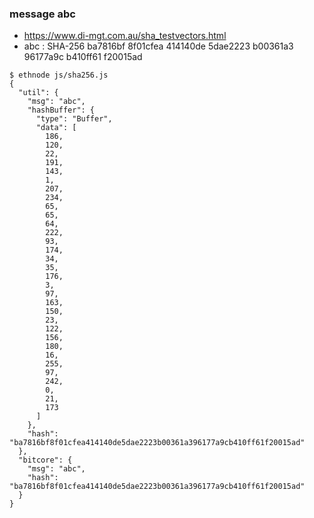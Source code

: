 ### message abc

* https://www.di-mgt.com.au/sha_testvectors.html
* abc : SHA-256 ba7816bf 8f01cfea 414140de 5dae2223 b00361a3 96177a9c b410ff61 f20015ad

```
$ ethnode js/sha256.js
{
  "util": {
    "msg": "abc",
    "hashBuffer": {
      "type": "Buffer",
      "data": [
        186,
        120,
        22,
        191,
        143,
        1,
        207,
        234,
        65,
        65,
        64,
        222,
        93,
        174,
        34,
        35,
        176,
        3,
        97,
        163,
        150,
        23,
        122,
        156,
        180,
        16,
        255,
        97,
        242,
        0,
        21,
        173
      ]
    },
    "hash": "ba7816bf8f01cfea414140de5dae2223b00361a396177a9cb410ff61f20015ad"
  },
  "bitcore": {
    "msg": "abc",
    "hash": "ba7816bf8f01cfea414140de5dae2223b00361a396177a9cb410ff61f20015ad"
  }
}

```